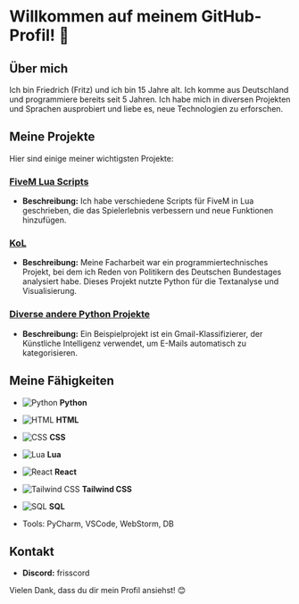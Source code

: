 # Willkommen auf meinem GitHub-Profil! 👋

## Über mich
Ich bin Friedrich (Fritz) und ich bin 15 Jahre alt. Ich komme aus Deutschland und programmiere bereits seit 5 Jahren. Ich habe mich in diversen Projekten und Sprachen ausprobiert und liebe es, neue Technologien zu erforschen.

## Meine Projekte
Hier sind einige meiner wichtigsten Projekte:

### [FiveM Lua Scripts](#)
- **Beschreibung:** Ich habe verschiedene Scripts für FiveM in Lua geschrieben, die das Spielerlebnis verbessern und neue Funktionen hinzufügen.

### [KoL](#)
- **Beschreibung:** Meine Facharbeit war ein programmiertechnisches Projekt, bei dem ich Reden von Politikern des Deutschen Bundestages analysiert habe. Dieses Projekt nutzte Python für die Textanalyse und Visualisierung.

### [Diverse andere Python Projekte](#)
- **Beschreibung:** Ein Beispielprojekt ist ein Gmail-Klassifizierer, der Künstliche Intelligenz verwendet, um E-Mails automatisch zu kategorisieren.

## Meine Fähigkeiten
- ![Python](https://img.shields.io/badge/python-%233776AB.svg?&style=for-the-badge&logo=python&logoColor=white) **Python**
- ![HTML](https://img.shields.io/badge/html5-%23E34F26.svg?&style=for-the-badge&logo=html5&logoColor=white) **HTML**
- ![CSS](https://img.shields.io/badge/css3-%231572B6.svg?&style=for-the-badge&logo=css3&logoColor=white) **CSS**
- ![Lua](https://img.shields.io/badge/lua-%23000080.svg?&style=for-the-badge&logo=lua&logoColor=white) **Lua**
- ![React](https://img.shields.io/badge/react-%2361DAFB.svg?&style=for-the-badge&logo=react&logoColor=black) **React**
- ![Tailwind CSS](https://img.shields.io/badge/tailwindcss-%2338B2AC.svg?&style=for-the-badge&logo=tailwind-css&logoColor=white) **Tailwind CSS**
- ![SQL](https://img.shields.io/badge/sql-%2300758F.svg?&style=for-the-badge&logo=postgresql&logoColor=white) **SQL**

- Tools: PyCharm, VSCode, WebStorm, DB

## Kontakt
- **Discord:** frisscord

Vielen Dank, dass du dir mein Profil ansiehst! 😊
